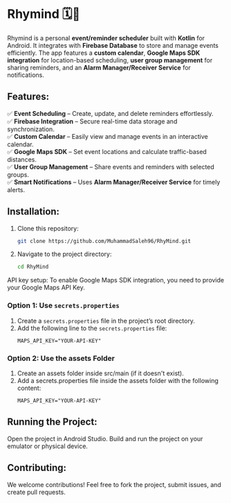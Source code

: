 # Rhymind 🗓️📌

Rhymind is a personal **event/reminder scheduler** built with **Kotlin** for Android. It integrates with **Firebase Database** to store and manage events efficiently. The app features a **custom calendar**, **Google Maps SDK integration** for location-based scheduling, **user group management** for sharing reminders, and an **Alarm Manager/Receiver Service** for notifications.

## Features:
✅ **Event Scheduling** – Create, update, and delete reminders effortlessly.  
✅ **Firebase Integration** – Secure real-time data storage and synchronization.  
✅ **Custom Calendar** – Easily view and manage events in an interactive calendar.  
✅ **Google Maps SDK** – Set event locations and calculate traffic-based distances.  
✅ **User Group Management** – Share events and reminders with selected groups.  
✅ **Smart Notifications** – Uses **Alarm Manager/Receiver Service** for timely alerts.

## Installation:

1. Clone this repository:
   ```bash
   git clone https://github.com/MuhammadSaleh96/RhyMind.git


2. Navigate to the project directory:
   ```bash
   cd RhyMind

API key setup:
To enable Google Maps SDK integration, you need to provide your Google Maps API Key.
### Option 1: Use `secrets.properties`
1. Create a `secrets.properties` file in the project’s root directory.
2. Add the following line to the `secrets.properties` file:
   ```properties
   MAPS_API_KEY="YOUR-API-KEY"

### Option 2: Use the assets Folder
1. Create an assets folder inside src/main (if it doesn't exist).
2. Add a secrets.properties file inside the assets folder with the following content:
   ```properties
   MAPS_API_KEY="YOUR-API-KEY"

## Running the Project:
Open the project in Android Studio.
Build and run the project on your emulator or physical device.
## Contributing:
We welcome contributions! Feel free to fork the project, submit issues, and create pull requests.






